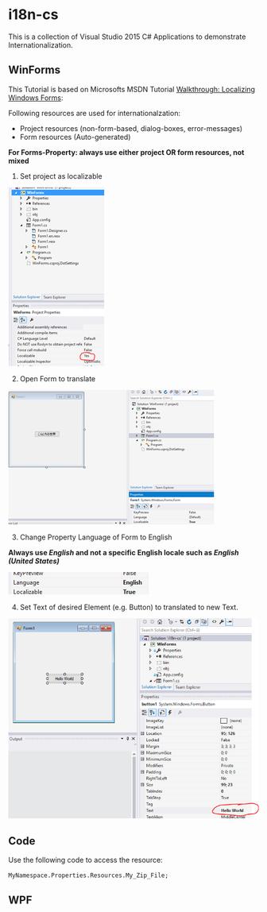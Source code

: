 # i18n-cs
This is a collection of Visual Studio 2015 C# Applications to demonstrate Internationalization.

## WinForms
This Tutorial is based on Microsofts MSDN Tutorial [Walkthrough: Localizing Windows Forms](https://msdn.microsoft.com/en-us/library/y99d1cd3(v=vs.100).aspx):

Following resources are used for internationalzation:

* Project resources (non-form-based, dialog-boxes, error-messages)
* Form resources (Auto-generated)

**For Forms-Property: always use either project OR form resources, not mixed**

1. Set project as localizable

![Set localizable](tutorial_img/1_enablei18n.png)

2. Open Form to translate

![Set localizable](tutorial_img/1_formDefaultLanguage.png)

3. Change Property Language of Form to English

**Always use _English_ and not a specific English locale such as _English (United States)_**

![Set localizable](tutorial_img/1_formEnglish.png)

4. Set Text of desired Element (e.g. Button) to translated to new Text.

![Set localizable](tutorial_img/1_formEnglishText.png)


## Code

Use the following code to access the resource:

	MyNamespace.Properties.Resources.My_Zip_File;
	
## WPF